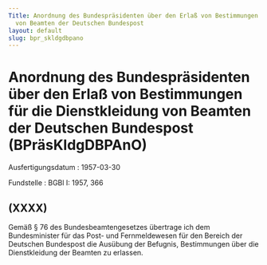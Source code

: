 ```yaml
---
Title: Anordnung des Bundespräsidenten über den Erlaß von Bestimmungen für die Dienstkleidung
  von Beamten der Deutschen Bundespost
layout: default
slug: bpr_skldgdbpano
---
```


# Anordnung des Bundespräsidenten über den Erlaß von Bestimmungen für die Dienstkleidung von Beamten der Deutschen Bundespost (BPräsKldgDBPAnO)

Ausfertigungsdatum
:   1957-03-30

Fundstelle
:   BGBl I: 1957, 366



## (XXXX)

Gemäß § 76 des Bundesbeamtengesetzes übertrage ich dem Bundesminister
für das Post- und Fernmeldewesen für den Bereich der Deutschen
Bundespost die Ausübung der Befugnis, Bestimmungen über die
Dienstkleidung der Beamten zu erlassen.

